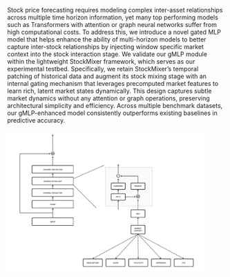 Stock price forecasting requires modeling complex inter-asset relationships across multiple time horizon information,
yet many top performing models such as Transformers with attention or graph neural networks suffer from high
computational costs. To address this, we introduce a novel gated MLP model that helps enhance the ability of
multi-horizon models to better capture inter-stock relationships by injecting window specific market context into the
stock interaction stage. We validate our gMLP module within the lightweight StockMixer framework, which serves as our
experimental testbed. Specifically, we retain StockMixer’s temporal patching of historical data and augment its stock
mixing stage with an internal gating mechanism that leverages precomputed market features to learn rich, latent market
states dynamically. This design captures subtle market dynamics without any attention or graph operations, preserving
architectural simplicity and efficiency. Across multiple benchmark datasets, our gMLP-enhanced model consistently
outperforms existing baselines in predictive accuracy.


<img width="90%" src ="./gMLP.png"/>
